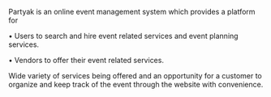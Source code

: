 Partyak is an online event management system which provides a platform for

   •	 Users to search and hire event related services and event planning services.

   •	 Vendors to offer their event related services.
  

Wide variety of services being offered and an opportunity for a customer to organize and keep track of the event through the website with convenience. 





